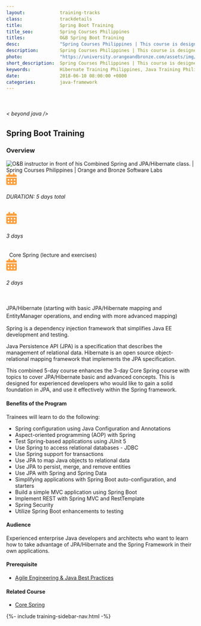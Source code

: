 ```yaml
---
layout:             training-tracks
class:              trackdetails
title:              Spring Boot Training
title_seo:          Spring Courses Philippines
titles:             O&B Spring Boot Training
desc:               "Spring Courses Philippines | This course is designed for experienced developers who would like to gain more depth on Spring and building loosely-coupled and testable applications, as well as aspect oriented programming."
description:        Spring Courses Philippines | This course is designed for experienced developers who would like to gain more depth on Spring and building loosely-coupled and testable applications, as well as aspect oriented programming.
photo:              "https://university.orangeandbronze.com/assets/img/CombinedSpringAndJPAHibernate-FBLinkPostPhoto.png"
short_description:  Spring Courses Philippines | This course is designed for experienced developers who would like to gain more depth on Spring and building loosely-coupled and testable applications, as well as aspect oriented programming.
keywords:           Hibernate Training Philippines, Java Training Philippines, JPA Training Philippines, Hibernate Training Classes, JPA/Hibernate Training Manila, JPA/Hibernate Training Makati
date:               2018-06-10 08:00:00 +0800
categories:         java-framework
---
```

<div class="section-content">
    <div class="container-fluid auto-1110">
        <div class="row">
            <div class="col">
                <div class="panel-content">
                    <div class="title-section">
                        <img src="{{ "assets/img/title-software.png" | relative_url }}" alt="">
                        <div class="title">
                            <h6>
                                < beyond java />
                            </h6>
                            <h2>Spring Boot Training</h2>
                        </div>
                    </div>
                    <div class="row" data-sticky-container>
                        <div class="track-panel">
                            <div class="track-content">
                                <section id="overview">
                                    <h3>Overview</h3>
                                    <img class="mb30 img-fluid" src="{{ "assets/img/CombinedSpringAndJPAHibernate-cover.png" | relative_url }}" alt="O&B instructor in front of his Combined Spring and JPA/Hibernate class. | Spring Courses Philippines | Orange and Bronze Software Labs">
                                    <div class="track-details">
                                        <div class="details mr40">
                                            <img src="/assets/img/ico-calendar.svg" alt="">
                                            <h6>DURATION: 5 days total</h6>
                                        </div>
                                    </div>
                                    <div class="track-details">
                                        <div class="details mr40">
                                            <img src="/assets/img/ico-calendar.svg" alt="">
                                            <h6>3 days</h6>&nbsp;
                                            <p style="display: inline-block; margin: 0; vertical-align: middle; line-height: 21px;">Core Spring (lecture and exercises)</p>
                                        </div>
                                    </div>
                                    <div class="track-details">
                                        <div class="details mr40">
                                            <img src="/assets/img/ico-calendar.svg" alt="">
                                            <h6>2 days</h6>&nbsp;
                                            <p style="display: inline-block; margin: 0; vertical-align: middle; line-height: 21px;">JPA/Hibernate (starting with basic JPA/Hibernate mapping and EntityManager operations, and ending with more advanced mapping)</p>
                                        </div>
                                    </div>
                                    <p>Spring is a dependency injection framework that simplifies Java EE development and testing.</p>
                                    <p>Java Persistence API (JPA) is a specification that describes the management of relational data. Hibernate is an open source object-relational mapping framework that implements the JPA specification.</p>
                                    <p>This combined 5-day course enhances the 3-day Core Spring course with topics to cover JPA/Hibernate basic and advanced concepts. This is designed for experienced developers who would like to gain a solid foundation in JPA, and use it effectively within the Spring framework.</p>
                                    <h4>Benefits of the Program</h4>
                                    <p>Trainees will learn to do the following:</p>
                                        <ul>
                                            <li>Spring configuration using Java Configuration and Annotations</li>
                                            <li>Aspect-oriented programming (AOP) with Spring</li>
                                            <li>Test Spring-based applications using JUnit 5</li>
                                            <li>Use Spring to access relational databases - JDBC</li>
                                            <li>Use Spring support for transactions</li>
                                            <li>Use JPA to map Java objects to relational data</li>
                                            <li>Use JPA to persist, merge, and remove entities</li>
                                            <li>Use JPA with Spring and Spring Data</li>
                                            <li>Simplifying applications with Spring Boot auto-configuration, and starters</li>
                                            <li>Build a simple MVC application using Spring Boot</li>
                                            <li>Implement REST with Spring MVC and RestTemplate</li>
                                            <li>Spring Security</li>
                                            <li>Utilize Spring Boot enhancements to testing</li>
                                        </ul>
                                    <h4>Audience</h4>
                                    <p>Experienced enterprise Java developers and architects who want to learn how to take advantage of JPA/Hibernate and the Spring Framework in their own applications.</p>
                                    <h4>Prerequisite</h4>
                                        <ul>
                                            <li><a href="/java/agile-engineering/">Agile Engineering & Java Best Practices</a></li>
                                        </ul>
                                    <h4>Related Course</h4>
                                    <ul>
                                        <li><a href="/java-framework/core-spring/">Core Spring</a></li>
                                    </ul>
                                </section>
                                <!-- <section id="topic-outline">
                                    <h3>
                                        Related Courses:
                                    </h3>
                                    <ul class="course-outline">
                                    <li><a href="/java-framework/spring-web/" target="_blank">Spring Web Training</a></li>
                                    <li><a href="/java-framework/enterprise-spring/" target="_blank">Enterprise Integration with Spring Training</a></li>
                                    </ul>
                                </section> -->
                                <!-- <section id="faq">
                                    <h3>Frequently Asked Questions</h3>
                                    <div class="faq-list" id="accordion">
                                        <a class="faq-card">
                                            <div class="faq-header collapsed" id="heading-1" data-toggle="collapse" data-target="#collapse-1" aria-expanded="true" aria-controls="collapse-1">
                                                <h4 class="title">
                                                    What are the prerequisites needed before I take this training track?
                                                </h4>
                                                <img src="{{ "assets/img/ico-chevron-down.svg" | relative_url }}" alt="" class="ico">
                                            </div>
                                            <div id="collapse-1" class="collapse faq-body" aria-labelledby="heading-1" data-parent="#accordion">
                                                <div class="content">
                                                    <p>
                                                        None.
                                                    </p>
                                                </div>
                                            </div>
                                        </a>
                                        <a class="faq-card">
                                            <div class="faq-header collapsed" id="heading-2" data-toggle="collapse" aria-expanded="false" data-target="#collapse-2" aria-controls="collapse-2">
                                                <h4 class="title">
                                                    What skills should I expect to possess at the end of the course?
                                                </h4>
                                                <img src="{{ "assets/img/ico-chevron-down.svg" | relative_url }}" alt="" class="ico">
                                            </div>
                                            <div id="collapse-2" class="collapse faq-body" aria-labelledby="heading-2" data-parent="#accordion">
                                                <div class="content">
                                                    <p>
                                                       Learn basic installation and creating creating databases and collections.
                                                    </p>
                                                </div>
                                            </div>
                                        </a>
                                    </div>
                                </section> -->
                            </div>
                            {%- include training-sidebar-nav.html -%}
                        </div>
                    </div>
                </div>
            </div>
        </div>
    </div>
</div>